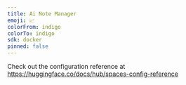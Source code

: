 ```yaml
---
title: Ai Note Manager
emoji: 📈
colorFrom: indigo
colorTo: indigo
sdk: docker
pinned: false
---
```


Check out the configuration reference at https://huggingface.co/docs/hub/spaces-config-reference
